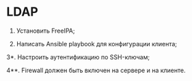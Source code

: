 # LDAP
1. Установить FreeIPA;

2. Написать Ansible playbook для конфигурации клиента;

3*. Настроить аутентификацию по SSH-ключам;

4**. Firewall должен быть включен на сервере и на клиенте.


